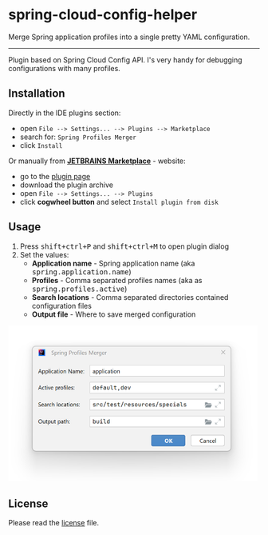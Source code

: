 # spring-cloud-config-helper

Merge Spring application profiles into a single pretty YAML configuration.

---
Plugin based on Spring Cloud Config API. I's very handy for debugging configurations with many profiles.

## Installation

Directly in the IDE plugins section:

* open `File --> Settings... --> Plugins --> Marketplace`
* search for: `Spring Profiles Merger`
* click `Install`

Or manually from [**JETBRAINS Marketplace**](https://plugins.jetbrains.com/) - website:
 * go to the [plugin page](https://plugins.jetbrains.com/plugin/25327-spring-profiles-merger)
 * download the plugin archive
 * open `File --> Settings... --> Plugins`
 * click **cogwheel button** and select `Install plugin from disk`

## Usage
<ol>
  <li>Press <samp>shift+ctrl+P</samp> and <samp>shift+ctrl+M</samp> to open plugin dialog</li>
  <li>Set the values:
    <ul>
      <li><b>Application name</b> - Spring application name (aka <samp>spring.application.name</samp>)</li>
      <li><b>Profiles</b> - Comma separated profiles names (aka as <samp>spring.profiles.active</samp>)</li>
      <li><b>Search locations</b> - Comma separated directories contained configuration files</li>
      <li><b>Output file</b> - Where to save merged configuration</li>
    </ul>
  </li>
</ol>

<img src="pluginDialog.png" alt="Plugin Dialog" width="500"/>

## License

Please read the [license](LICENSE) file.